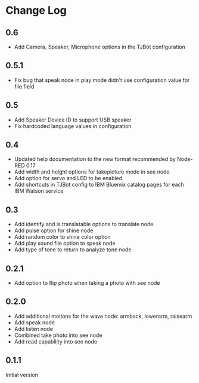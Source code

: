# Change Log

## 0.6
* Add Camera, Speaker, Microphone options in the TJBot configuration

## 0.5.1
* Fix bug that speak node in play mode didn't use configuration value for file field

## 0.5
* Add Speaker Device ID to support USB speaker
* Fix hardcoded language values in configuration

## 0.4
* Updated help documentation to the new format recommended by Node-RED 0.17
* Add width and height options for takepicture mode in see node
* Add option for servo and LED to be enabled
* Add shortcuts in TJBot config to IBM Bluemix catalog pages for each IBM Watson service

## 0.3
* Add identify and is translatable options to translate node
* Add pulse option for shine node
* Add random color to shine color option
* Add play sound file option to speak node
* Add type of tone to return to analyze tone node

## 0.2.1
* Add option to flip photo when taking a photo with see node

## 0.2.0
* Add additional motions for the wave node: armback, lowerarm, raisearm
* Add speak node
* Add listen node
* Combined take photo into see node
* Add read capability into see node

## 0.1.1

Initial version
